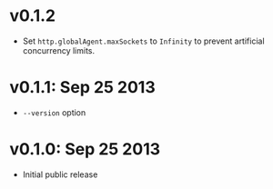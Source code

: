 v0.1.2
===================

* Set `http.globalAgent.maxSockets` to `Infinity` to prevent artificial
  concurrency limits.


v0.1.1: Sep 25 2013
===================

* `--version` option

v0.1.0: Sep 25 2013
===================

* Initial public release
